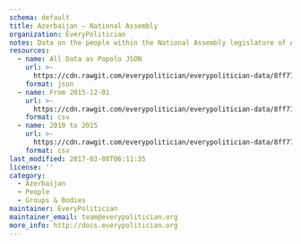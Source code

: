 ```yaml
---
schema: default
title: Azerbaijan — National Assembly
organization: EveryPolitician
notes: Data on the people within the National Assembly legislature of Azerbaijan.
resources:
  - name: All Data as Popolo JSON
    url: >-
      https://cdn.rawgit.com/everypolitician/everypolitician-data/8ff777803812ab94c018f048b9acd0792b563413/data/Azerbaijan/National_Assembly/ep-popolo-v1.0.json
    format: json
  - name: From 2015-12-01
    url: >-
      https://cdn.rawgit.com/everypolitician/everypolitician-data/8ff777803812ab94c018f048b9acd0792b563413/data/Azerbaijan/National_Assembly/term-5.csv
    format: csv
  - name: 2010 to 2015
    url: >-
      https://cdn.rawgit.com/everypolitician/everypolitician-data/8ff777803812ab94c018f048b9acd0792b563413/data/Azerbaijan/National_Assembly/term-4.csv
    format: csv
last_modified: 2017-03-08T06:11:35
license: ''
category:
  - Azerbaijan
  - People
  - Groups & Bodies
maintainer: EveryPolitician
maintainer_email: team@everypolitician.org
more_info: http://docs.everypolitician.org
---
```

